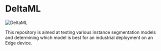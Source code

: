 # DeltaML

![DeltaML](https://github.com/user-attachments/assets/3fae0365-b4b9-48cd-83f1-00ee9a2a15e0)

This repository is aimed at testing various instance segmentation models and determining which model is best for an industrial deployment on an Edge device.
